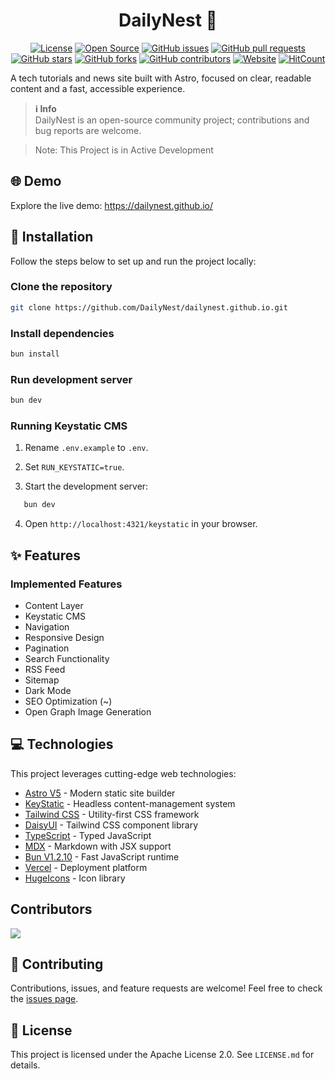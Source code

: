 <h1 align="center">DailyNest 📰</h1>

<div align="center">

[![License](https://img.shields.io/github/license/DailyNest/dailynest.github.io)](https://github.com/DailyNest/dailynest.github.io/blob/main/LICENSE)
[![Open Source](https://img.shields.io/badge/Open%20Source-Yes-green)](https://github.com/DailyNest/dailynest.github.io)
[![GitHub issues](https://img.shields.io/github/issues/DailyNest/dailynest.github.io)](https://github.com/DailyNest/dailynest.github.io/issues)
[![GitHub pull requests](https://img.shields.io/github/issues-pr/DailyNest/dailynest.github.io)](https://github.com/DailyNest/dailynest.github.io/pulls)
[![GitHub stars](https://img.shields.io/github/stars/DailyNest/dailynest.github.io)](https://github.com/DailyNest/dailynest.github.io/stargazers)
[![GitHub forks](https://img.shields.io/github/forks/DailyNest/dailynest.github.io)](https://github.com/DailyNest/dailynest.github.io/network)
[![GitHub contributors](https://img.shields.io/github/contributors/DailyNest/dailynest.github.io)](https://github.com/DailyNest/dailynest.github.io/graphs/contributors)
[![Website](https://img.shields.io/badge/Website-dailynest.github.io-blue)](https://dailynest.github.io/)
[![HitCount](https://hits.dwyl.com/dailynest/dailynestgithubio.svg?style=flat-square)](http://hits.dwyl.com/dailynest/dailynestgithubio)

</div>

A tech tutorials and news site built with Astro, focused on clear, readable content and a fast, accessible experience.

> **ℹ️ Info**  
> DailyNest is an open-source community project; contributions and bug reports are welcome.

> Note: This Project is in Active Development

## 🌐 Demo

Explore the live demo: https://dailynest.github.io/

## 🚀 Installation

Follow the steps below to set up and run the project locally:

### Clone the repository

```bash
git clone https://github.com/DailyNest/dailynest.github.io.git
```

### Install dependencies

```bash
bun install
```

### Run development server

```bash
bun dev
```

### Running Keystatic CMS

1. Rename `.env.example` to `.env`.

2. Set `RUN_KEYSTATIC=true`.

3. Start the development server:

```bash
   bun dev
```

4. Open `http://localhost:4321/keystatic` in your browser.

## ✨ Features

### Implemented Features

- Content Layer
- Keystatic CMS
- Navigation
- Responsive Design
- Pagination
- Search Functionality
- RSS Feed
- Sitemap
- Dark Mode
- SEO Optimization (~)
- Open Graph Image Generation

## 💻 Technologies

This project leverages cutting-edge web technologies:

- [Astro V5](https://astro.build) - Modern static site builder
- [KeyStatic](https://keystatic.com) - Headless content-management system
- [Tailwind CSS](https://tailwindcss.com) - Utility-first CSS framework
- [DaisyUI](https://daisyui.com/) - Tailwind CSS component library
- [TypeScript](https://typescriptlang.org) - Typed JavaScript
- [MDX](https://mdxjs.com) - Markdown with JSX support
- [Bun V1.2.10](https://bun.sh) - Fast JavaScript runtime
- [Vercel](https://vercel.com) - Deployment platform
- [HugeIcons](https://hugeicons.com) - Icon library

## Contributors

<a href="https://github.com/DailyNest/dailynest.github.io/graphs/contributors">
  <img src="https://contrib.rocks/image?repo=DailyNest/dailynest.github.io" />
</a>

## 🤝 Contributing

Contributions, issues, and feature requests are welcome! Feel free to check the [issues page](https://github.com/DailyNest/dailynest.github.io/issues).

## 📄 License

This project is licensed under the Apache License 2.0. See `LICENSE.md` for details.
